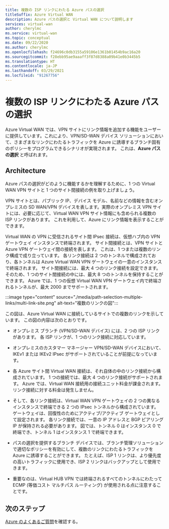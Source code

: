 ```yaml
---
title: 複数の ISP リンクにわたる Azure パスの選択
titleSuffix: Azure Virtual WAN
description: Azure パスの選択と Virtual WAN について説明します
services: virtual-wan
author: cherylmc
ms.service: virtual-wan
ms.topic: conceptual
ms.date: 09/22/2020
ms.author: cherylmc
ms.openlocfilehash: f24696c0db3155a59106e1361b01454b9ac16a20
ms.sourcegitcommit: f28ebb95ae9aaaff3f87d8388a09b41e0b3445b5
ms.translationtype: HT
ms.contentlocale: ja-JP
ms.lasthandoff: 03/29/2021
ms.locfileid: "91267756"
---
```

# <a name="azure-path-selection-across-multiple-isp-links"></a>複数の ISP リンクにわたる Azure パスの選択

Azure Virtual WAN では、VPN サイトにリンク情報を追加する機能をユーザーに提供しています。これにより、VPN/SD-WAN デバイス ソリューションにおいて、さまざまなリンクにわたるトラフィックを Azure に誘導するブランチ固有のポリシーをプログラムできるシナリオが実現されます。 これは、**Azure パスの選択** と呼ばれます。

## <a name="architecture"></a>Architecture

Azure パスの選択がどのように機能するかを理解するために、1 つの Virtual WAN VPN サイトと 1 つのサイト間接続の例を取り上げましょう。

VPN サイトとは、パブリック IP、デバイス モデル、名前などの情報を含むオンプレミスの SD WAN/VPN デバイスを表します。実際のオンプレミス VPN サイトには、必要に応じて、Virtual WAN VPN サイト情報にも含められる複数の ISP リンクがあります。 これを利用して、Azure にリンク情報を表示することができます。

Virtual WAN の VPN に受信されるサイト間 IPsec 接続は、仮想ハブ内の VPN ゲートウェイ インスタンスで終端されます。 サイト間接続とは、VPN サイトと Azure VPN ゲートウェイ間の接続を表します。 これは、1 つまたは複数のリンク構成で成り立っています。 各リンク接続は 2 つのトンネルで構成されており、各トンネルは Azure Virtual WAN VPN ゲートウェイの一意のインスタンスで終端されます。 サイト間接続には、最大 4 つのリンク接続を設定できます。そのため、1 つのサイト間接続の中には、最大 8 つのトンネルを保持することができます。 Azure では、1 つの仮想 Virtual WAN VPN ゲートウェイ内で終端されるトンネルが、最大 2000 までサポートされます。

:::image type="content" source="./media/path-selection-multiple-links/multi-link-site.png" alt-text="複数のリンクの図":::

この図は、Azure Virtual WAN に接続しているサイトでの複数のリンクを示しています。 この図の内容は次のとおりです。

* オンプレミス ブランチ (VPN/SD-WAN デバイス) には、2 つの ISP リンクがあります。 各 ISP リンクが、1 つのリンク接続に対応しています。

* オンプレミスのカスタマー マネージャー VPN/SD-WAN デバイスにおいて、IKEv1 または IKEv2 IPsec がサポートされていることが前提になっています。

* 各 Azure サイト間 Virtual WAN 接続は、それ自体の中のリンク接続から構成されています。 1 つの接続では、最大 4 つのリンク接続がサポートされます。 Azure では、Virtual WAN 接続用の接続ユニット料金が課金されます。 リンク接続に対する料金は発生しません。

* そして、各リンク接続は、Virtual WAN VPN ゲートウェイの 2 つの異なるインスタンスで終端できる 2 つの IPsec トンネルから構成されています。 ゲートウェイは、回復性のためにアクティブ/アクティブ ゲートウェイとして設定されます。 各リンク接続では、一意の IP アドレスと BGP ピアリング IP が保持される必要があります。 図では、トンネル 0 はインスタンス 0 で終端でき、トンネル 1 はインスタンス 1 で終端できます。

* パスの選択を提供するブランチ デバイスでは、ブランチ管理ソリューションで適切なポリシーを有効にして、複数のリンクにわたるトラフィックを Azure に誘導することができます。 たとえば、ISP 1 リンクは、より優先度の高いトラフィックに使用でき、ISP 2 リンクはバックアップとして使用できます。

* 重要なのは、Virtual HUB VPN では終端されるすべてのトンネルにわたって ECMP (等価コスト マルチパス ルーティング) が使用される点に注意することです。

## <a name="next-steps"></a>次のステップ

[Azure のよくあるご質問](virtual-wan-faq.md)を確認する。